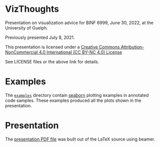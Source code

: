 # VizThoughts

Presentation on visualization advice for BINF 6999, June 30, 2022, at the University of Guelph.

Previously presented July 8, 2021.

This presentation is licensed under a
[Creative Commons Attribution-NonCommercial 4.0 International (CC BY-NC 4.0) License](https://creativecommons.org/licenses/by-nc/4.0/)

See LICENSE files or the above link for details.

# Examples

The [`examples`](./examples) directory contain [seaborn](https://seaborn.pydata.org/) plotting examples in annotated code samples.  These examples produced all the plots shown in the presentation.

# Presentation

The [presentation PDF file](./BINF6999-Visualization-handout.pdf) was built out of the LaTeX source using beamer.
